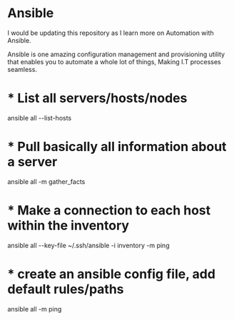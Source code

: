 # Ansible

I would be updating this repository as I learn more on Automation with Ansible.

Ansible is one amazing configuration management and provisioning utility that enables you to automate a whole lot of things, Making I.T processes seamless.

# * List all servers/hosts/nodes

ansible all --list-hosts

# * Pull basically all information about a server

ansible all -m gather_facts

# * Make a connection to each host within the inventory

ansible all --key-file ~/.ssh/ansible -i inventory -m ping

# * create an ansible config file, add default rules/paths 
ansible all -m ping

